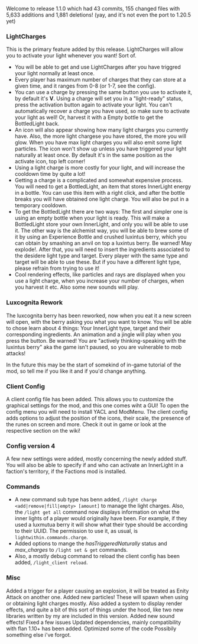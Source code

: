 Welcome to release 1.1.0 which had 43 commits, 155 changed files with 5,633 additions and 1,881 deletions! (yay, and it's not even the port to 1.20.5 yet)

### LightCharges
This is the primary feature added by this release. LightCharges will allow you to activate your light whenever you want! Sort of.

- You will be able to get and use LightCharges after you have triggred your light normally at least once. 
- Every player has maximum number of charges that they can store at a given time, and it ranges from 0-8 (or 1-7, see the config). 
- You can use a charge by pressing the same button you use to activate it, by default it's **V**. Using a charge will set you in a "light-ready" status, press the activation button again to activate your light. You can't automatically recover a charge you have used, so make sure to activate your light as well! Or, harvest it with a Empty bottle to get the BottledLight back.
- An icon will also appear showing how many light charges you currently have. Also, the more light chargese you have stored, the more you will glow. When you have max light charges you will also emit some light particles. The icon won't show up unless you have triggered your light naturally at least once. By default it's in the same position as the activate icon, top left corner!
- Using a light charge is more costly for your light, and will increase the cooldown time by quite a lot!
- Getting a charge is a complicated and somewhat expensive process. You will need to get a BottledLight, an item that stores InnerLight energy in a bottle. You can use this item with a right click, and after the bottle breaks you will have obtained one light charge. You will also be put in a temporary cooldown.
- To get the BottledLight there are two ways: The first and simpler one is using an empty bottle when your light is ready. This will make a BottledLight store your own InnerLight, and only you will be able to use it. The other way is the alchemist way, you will be able to brew some of it by using an Experience Bottle and crushed luxintus berry, which you can obtain by smashing an anvil on top a luxintus berry. Be warned! May explode!. After that, you will need to insert the ingredients associated to the desidere light type and target. Every player with the same type and target will be able to use these. But if you have a different light type, please refrain from trying to use it!
- Cool rendering effects, like particles and rays are displayed when you use a light charge, when you increase your number of charges, when you harvest it etc. Also some new sounds will play.

### Luxcognita Rework
The luxcognita berry has been reworked, now when you eat it a new screen will open, with the berry asking you what you want to know. You will be able to chose learn about 4 things: Your InnerLight type, target and their corresponding ingredients. An animation and a jingle will play when you press the button. Be warned! You are "actively thinking-speaking with the luxintus berry" aka the game isn't paused, so you are vulnerable to mob attacks!

In the future this may be the start of somekind of in-game tutorial of the mod, so tell me if you like it and if you'd change anything.

### Client Config
A client config file has been added. This allows you to customize the graphical settings for the mod, and this one comes wiht a GUI! To open the config menu you will need to install YACL and ModMenu. The client config adds options to adjust the position of the icons, their scale, the presence of the runes on screen and more. Check it out in game or look at the respective section on the wiki!

### Config version 4
A few new settings were added, mostly concerning the newly added stuff. You will also be able to specify if and who can activate an InnerLight in a faction's territory, if the Factions mod is installed.

### Commands
- A new command sub type has benn added, `/light charge <add|remove|fill|empty> [amount]` to manage the light charges. Also, the `/light get all` command now displays information on what the inner lights of a player would originally have been. For example, if they used a luxmutua berry it will show what their type should be according to their UUID. The permission to use it, as usual, is `lightwithin.commands.charge`.
- Added options to mange the *hasTriggeredNaturally* status and *max_charges* to `/light set & get` commands.
- Also, a mostly debug command to reload the client config has been added, `/light_client reload`. 

### Misc
Added a trigger for a player causing an explosion, it will be treated as Enity Attack on another one.
Added new particles! These will spawn when using or obtaining light charges mostly. Also added a system to display render effects, and quite a bit of this sort of things under the hood, like two new libraries written by my are included in this version.
Added new sound effects!
Fixed a few issues
Updated dependencies, mainly compatibility with flan 1.10+ has been added. 
Optimized some of the code
Possibily something else i've forgot.


